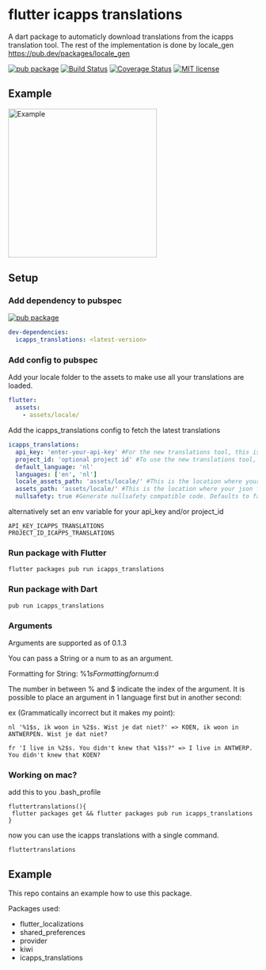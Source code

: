 # flutter icapps translations

A dart package to automaticly download translations from the icapps translation tool. The rest of the implementation is done by locale_gen https://pub.dev/packages/locale_gen

[![pub package](https://img.shields.io/pub/v/icapps_translations.svg)](https://pub.dartlang.org/packages/icapps_translations)
[![Build Status](https://travis-ci.com/icapps/flutter-icapps-translations.svg?branch=master)](https://travis-ci.com/icapps/flutter-icapps-translations)
[![Coverage Status](https://coveralls.io/repos/github/icapps/flutter-icapps-translations/badge.svg)](https://coveralls.io/github/icapps/flutter-icapps-translations)
[![MIT license](https://img.shields.io/badge/License-MIT-blue.svg)](https://lbesson.mit-license.org/)

## Example

<img src="https://github.com/icapps/flutter-icapps-translations/blob/master/assets/example.gif?raw=true" alt="Example" width="300"/>

## Setup

### Add dependency to pubspec

[![pub package](https://img.shields.io/pub/v/icapps_translations.svg)](https://pub.dartlang.org/packages/icapps_translations)
```yaml
dev-dependencies:
  icapps_translations: <latest-version>
```

### Add config to pubspec

Add your locale folder to the assets to make use all your translations are loaded.
```yaml
flutter:
  assets:
    - assets/locale/
```

Add the icapps_translations config to fetch the latest translations
```yaml
icapps_translations:
  api_key: 'enter-your-api-key' #For the new translations tool, this is the bearer token
  project_id: 'optional project id' #To use the new translations tool, enter the project id here
  default_language: 'nl'
  languages: ['en', 'nl']
  locale_assets_path: 'assets/locale/' #This is the location where your json files should be saved.
  assets_path: 'assets/locale/' #This is the location where your json files are located in your flutter app.
  nullsafety: true #Generate nullsafety compatible code. Defaults to false
```

alternatively set an env variable for your api_key and/or project_id

```shell
API_KEY_ICAPPS_TRANSLATIONS
PROJECT_ID_ICAPPS_TRANSLATIONS
```

### Run package with Flutter

```shell
flutter packages pub run icapps_translations
```

### Run package with Dart

```shell
pub run icapps_translations
```

### Arguments

Arguments are supported as of 0.1.3

You can pass a String or a num to as an argument.

Formatting for String: %1$s
Formatting for num: %1$d

The number in between % and $ indicate the index of the argument. It is possible to place an argument in 1 language first but in another second:

ex (Grammatically incorrect but it makes my point):

```
nl '%1$s, ik woon in %2$s. Wist je dat niet?' => KOEN, ik woon in ANTWERPEN. Wist je dat niet?

fr 'I live in %2$s. You didn't knew that %1$s?" => I live in ANTWERP. You didn't knew that KOEN?
```

### Working on mac?

add this to you .bash_profile

```shell
fluttertranslations(){
 flutter packages get && flutter packages pub run icapps_translations
}
```

now you can use the icapps translations with a single command.

```shell
fluttertranslations
```

## Example
This repo contains an example how to use this package.

Packages used:
 - flutter_localizations
 - shared_preferences
 - provider
 - kiwi
 - icapps_translations